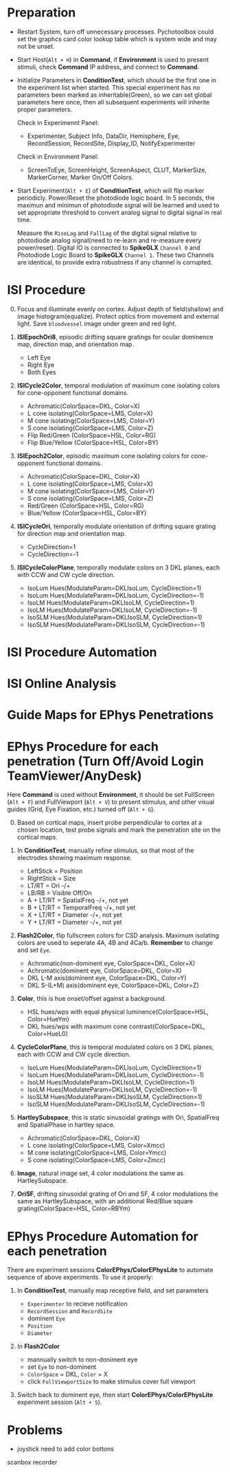 # Preparation

- Restart System, turn off unnecessary processes. Pychotoolbox could set the graphcs card color lookup table which is system wide and may not be unset.

- Start Host(`Alt + H`) in **Command**, if **Environment** is used to present stimuli, check **Command** IP address, and connect to **Command**.

- Initialize Parameters in **ConditionTest**, which should be the first one in the experiment list when started. This special experiment has no parameters been marked as inheritable(Green), so we can set global parameters here once, then all subsequent experiments will inherite proper parameters.

  Check in Experimennt Panel:
    - Experimenter, Subject Info, DataDir, Hemisphere, Eye,  RecordSession, RecordSite, Display_ID, NotifyExperimenter

  Check in Environment Panel:
    - ScreenToEye, ScreenHeight, ScreenAspect, CLUT, MarkerSize, MarkerCorner, Marker On/Off Colors.

- Start Experiment(`Alt + E`) of **ConditionTest**, which will flip marker periodicly. Power/Reset the photodiode logic board. In 5 seconds, the maximun and minimun of photodiode signal will be learned and used to set appropriate threshold to convert analog signal to digital signal in real time.

  Measure the `RiseLag` and `FallLag` of the digital signal relative to photodiode analog signal(need to re-learn and re-measure every power/reset). Digital IO is connected to **SpikeGLX** `Channel 0` and Photodiode Logic Board to **SpikeGLX** `Channel 1`. These two Channels are identical, to provide extra robustness if any channel is corrupted.

# ISI Procedure

0. Focus and illuminate evenly on cortex. Adjust depth of field(shallow) and image histogram(equalize). Protect optics from movement and external light.  Save `bloodvessel` image under green and red light.

0. **ISIEpochOri8**, episodic drifting square gratings for ocular dominence map, direction map, and orientation map.
    - Left Eye
    - Right Eye
    - Both Eyes

0. **ISICycle2Color**, temporal modulation of maximum cone isolating colors for cone-opponent functional domains.
    - Achromatic(ColorSpace=DKL, Color=X)
    - L cone isolating(ColorSpace=LMS, Color=X)
    - M cone isolating(ColorSpace=LMS, Color=Y)
    - S cone isolating(ColorSpace=LMS, Color=Z)
    - Flip Red/Green (ColorSpace=HSL, Color=RG)
    - Flip Blue/Yellow (ColorSpace=HSL, Color=BY)

0. **ISIEpoch2Color**, episodic maximum cone isolating colors for cone-opponent functional domains.
    - Achromatic(ColorSpace=DKL, Color=X)
    - L cone isolating(ColorSpace=LMS, Color=X)
    - M cone isolating(ColorSpace=LMS, Color=Y)
    - S cone isolating(ColorSpace=LMS, Color=Z)
    - Red/Green (ColorSpace=HSL, Color=RG)
    - Blue/Yellow (ColorSpace=HSL, Color=BY)

0. **ISICycleOri**, temporally modulate orientation of drifting square grating for direction map and orientation map.
    - CycleDirection=1
    - CycleDirection=-1

0. **ISICycleColorPlane**, temporally modulate colors on 3 DKL planes, each with CCW and CW cycle direction.
    - IsoLum Hues(ModulateParam=DKLIsoLum, CycleDirection=1)
    - IsoLum Hues(ModulateParam=DKLIsoLum, CycleDirection=-1)
    - IsoLM Hues(ModulateParam=DKLIsoLM, CycleDirection=1)
    - IsoLM Hues(ModulateParam=DKLIsoLM, CycleDirection=-1)
    - IsoSLM Hues(ModulateParam=DKLIsoSLM, CycleDirection=1)
    - IsoSLM Hues(ModulateParam=DKLIsoSLM, CycleDirection=-1)

# ISI Procedure Automation

# ISI Online Analysis

# Guide Maps for EPhys Penetrations


# EPhys Procedure for each penetration (Turn Off/Avoid Login TeamViewer/AnyDesk)

Here **Command** is used without **Environment**, it should be set FullScreen (`Alt + F`) and FullViewport (`Alt + V`) to present stimulus, and other visual guides (Grid, Eye Fixation, etc.) turned off (`Alt + G`).

0. Based on cortical maps, insert probe perpendicular to cortex at a chosen location, test probe signals and mark the penetration site on the cortical maps.

0. In **ConditionTest**, manually refine stimulus, so that most of the electrodes showing maximum response.
    - LeftStick = Position
    - RightStick = Size
    - LT/RT = Ori -/+
    - LB/RB = Visible Off/On
    - A + LT/RT = SpatialFreq -/+, not yet
    - B + LT/RT = TemporalFreq -/+, not yet
    - X + LT/RT = Diameter -/+, not yet
    - Y + LT/RT = Diameter -/+, not yet

0. **Flash2Color**, flip fullscreen colors for CSD analysis. Maximum isolating colors are used to seperate 4A, 4B and 4Ca/b. **Remember** to change and set `Eye`.
    - Achromatic(non-dominent eye, ColorSpace=DKL, Color=X)
    - Achromatic(dominent eye, ColorSpace=DKL, Color=X)
    - DKL L-M axis(dominent eye, ColorSpace=DKL, Color=Y)
    - DKL S-(L+M) axis(dominent eye, ColorSpace=DKL, Color=Z)

0. **Color**, this is hue onset/offset against a background.
    - HSL hues/wps with equal physical luminence(ColorSpace=HSL, Color=HueYm)
    - DKL hues/wps with maximum cone contrast(ColorSpace=DKL, Color=HueL0)

0. **CycleColorPlane**, this is temporal modulated colors on 3 DKL planes, each with CCW and CW cycle direction.
    - IsoLum Hues(ModulateParam=DKLIsoLum, CycleDirection=1)
    - IsoLum Hues(ModulateParam=DKLIsoLum, CycleDirection=-1)
    - IsoLM Hues(ModulateParam=DKLIsoLM, CycleDirection=1)
    - IsoLM Hues(ModulateParam=DKLIsoLM, CycleDirection=-1)
    - IsoSLM Hues(ModulateParam=DKLIsoSLM, CycleDirection=1)
    - IsoSLM Hues(ModulateParam=DKLIsoSLM, CycleDirection=-1)

0. **HartleySubspace**, this is static sinusoidal gratings with Ori, SpatialFreq and SpatialPhase in hartley space.
    - Achromatic(ColorSpace=DKL, Color=X)
    - L cone isolating(ColorSpace=LMS, Color=Xmcc)
    - M cone isolating(ColorSpace=LMS, Color=Ymcc)
    - S cone isolating(ColorSpace=LMS, Color=Zmcc)

0. **Image**, natural image set, 4 color modulations the same as HartleySubspace.

0. **OriSF**, drifting sinusoidal grating of Ori and SF, 4 color modulations the same as HartleySubspace, with an additional Red/Blue square grating(ColorSpace=HSL, Color=RBYm)

# EPhys Procedure Automation for each penetration

There are experiment sessions **ColorEPhys/ColorEPhysLite** to automate sequence of above experiments. To use it properly:

1. In **ConditionTest**, manually map receptive field, and set parameters
    - `Experimenter` to recieve notification
    - `RecordSession` and `RecordSite`
    - dominent `Eye`
    - `Position`
    - `Diameter`

0. In **Flash2Color**
    - mannually switch to non-doniment eye
    - set `Eye` to non-dominent
    - `ColorSpace` = DKL, `Color` = X
    - click `FullViewportSize` to make stimulus cover full viewport

0. Switch back to dominent eye, then start **ColorEPhys/ColorEPhysLite** experiment session (`Alt + S`).

# Problems
- joystick need to add color bottons

scanbox recorder
